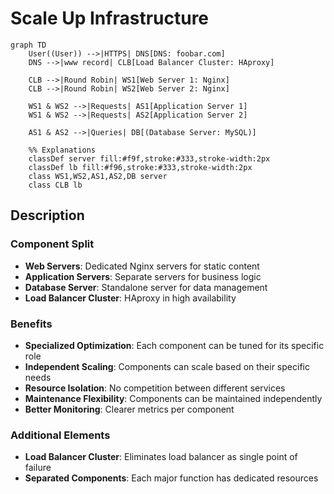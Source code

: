 # Scale Up Infrastructure

```mermaid
graph TD
    User((User)) -->|HTTPS| DNS[DNS: foobar.com]
    DNS -->|www record| CLB[Load Balancer Cluster: HAproxy]

    CLB -->|Round Robin| WS1[Web Server 1: Nginx]
    CLB -->|Round Robin| WS2[Web Server 2: Nginx]

    WS1 & WS2 -->|Requests| AS1[Application Server 1]
    WS1 & WS2 -->|Requests| AS2[Application Server 2]

    AS1 & AS2 -->|Queries| DB[(Database Server: MySQL)]

    %% Explanations
    classDef server fill:#f9f,stroke:#333,stroke-width:2px
    classDef lb fill:#f96,stroke:#333,stroke-width:2px
    class WS1,WS2,AS1,AS2,DB server
    class CLB lb
```

## Description

### Component Split
- **Web Servers**: Dedicated Nginx servers for static content
- **Application Servers**: Separate servers for business logic
- **Database Server**: Standalone server for data management
- **Load Balancer Cluster**: HAproxy in high availability

### Benefits
- **Specialized Optimization**: Each component can be tuned for its specific role
- **Independent Scaling**: Components can scale based on their specific needs
- **Resource Isolation**: No competition between different services
- **Maintenance Flexibility**: Components can be maintained independently
- **Better Monitoring**: Clearer metrics per component

### Additional Elements
- **Load Balancer Cluster**: Eliminates load balancer as single point of failure
- **Separated Components**: Each major function has dedicated resources
